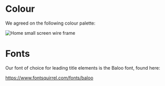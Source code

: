 # Colour

We agreed on the following colour palette:

![Home small screen wire frame](https://github.com/simo-vt/uol-webdev/blob/master/01_DesignSpecification/Design/Palette.jpg)

# Fonts

Our font of choice for leading title elements is the Baloo font, found here:

https://www.fontsquirrel.com/fonts/baloo
